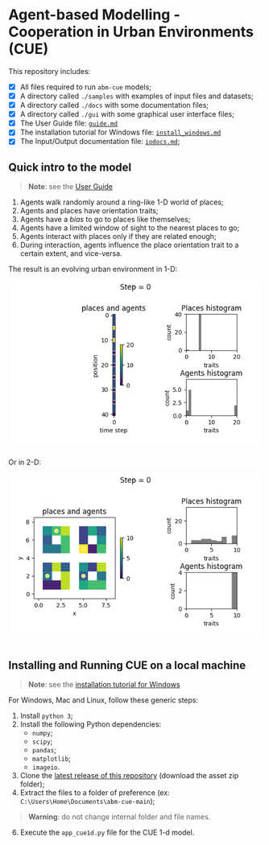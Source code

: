# Agent-based Modelling - Cooperation in Urban Environments (CUE) 

This repository includes:
- [x] All files required to run `abm-cue` models;
- [x] A directory called `./samples` with examples of input files and datasets;
- [x] A directory called `./docs` with some documentation files;
- [x] A directory called `./gui` with some graphical user interface files;
- [x] The User Guide file: [`guide.md`](https://github.com/ipo-exe/abm-cue/blob/main/docs/guide.md)
- [x] The installation tutorial for Windows file: [`install_windows.md`](https://github.com/ipo-exe/abm-cue/blob/main/docs/install_windows.md)
- [x] The Input/Output documentation file: [`iodocs.md`](https://github.com/ipo-exe/abm-cue/blob/main/docs/iodocs.md);

## Quick intro to the model
> **Note**: see the [User Guide](https://github.com/ipo-exe/abm-cue/blob/main/docs/guide.md)

1) Agents walk randomly around a ring-like 1-D world of places;
2) Agents and places have orientation traits;
3) Agents have a _bias_ to go to places like themselves;
4) Agents have a limited window of sight to the nearest places to go;
5) Agents interact with places only if they are related enough;
7) During interaction, agents influence the place orientation trait to a certain extent, and vice-versa.

The result is an evolving urban environment in 1-D:

![intro](https://github.com/ipo-exe/abm-cue/blob/main/figs/intro1d.gif "intro")

Or in 2-D:

![intro](https://github.com/ipo-exe/abm-cue/blob/main/figs/intro2d.gif "intro")

## Installing and Running CUE on a local machine

> **Note**: see the [installation tutorial for Windows](https://github.com/ipo-exe/abm-cue/blob/main/docs/install_windows.md)

For Windows, Mac and Linux, follow these generic steps:

1) Install `python 3`;
2) Install the following Python dependencies:
   * `numpy`;
   * `scipy`;
   * `pandas`;
   * `matplotlib`;
   * `imageio`.
3) Clone the [latest release of this repository](https://github.com/ipo-exe/abm-cue/releases) (download the asset zip folder);
4) Extract the files to a folder of preference (ex: `C:\Users\Home\Documents\abm-cue-main`);
> **Warning**: do not change internal folder and file names.
6) Execute the `app_cue1d.py` file for the CUE 1-d model.


